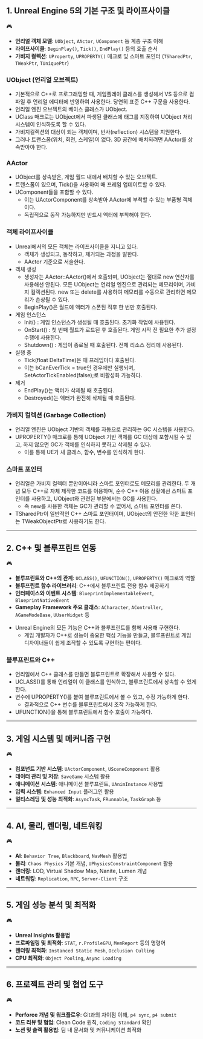 ## **1. Unreal Engine 5의 기본 구조 및 라이프사이클**

<aside>
🎮

- **언리얼 객체 모델**: `UObject`, `AActor`, `UComponent` 등 계층 구조 이해
- **라이프사이클**: `BeginPlay()`, `Tick()`, `EndPlay()` 등의 호출 순서
- **가비지 컬렉션**: `UProperty`, `UPROPERTY()` 매크로 및 스마트 포인터 (`TSharedPtr`, `TWeakPtr`, `TUniquePtr`)
</aside>

### UObject (언리얼 오브젝트)

- 기본적으로 C++로 프로그래밍할 때, 게임플레이 클래스를 생성해서 VS 등으로 컴파일 후 언리얼 에디터에 반영하여 사용한다. 당연히 표준 C++ 구문을 사용한다.
- 언리얼 엔진 오브젝트의 베이스 클래스가 UObject.
- UClass 매크로는 UObject에서 파생된 클래스에 태그를 지정하여 UObject 처리 시스템이 인식하도록 할 수 있다.
- 가비지컬렉션의 대상이 되는 객체이며, 반사(reflection) 시스템을 지원한다.
- 그러나 트랜스폼(위치, 회전, 스케일)이 없다. 3D 공간에 배치되려면 AActor를 상속받아야 한다.

### AActor

- UObject를 상속받은, 게임 월드 내에서 배치할 수 있는 오브젝트.
- 트랜스폼이 있으며, Tick()을 사용하여 매 프레임 업데이트할 수 있다.
- UComponent들을 포함할 수 있다.
    - 이는 UActorComponent를 상속받아 AActor에 부착할 수 있는 부품형 객체이다.
    - 독립적으로 동작 가능하지만 반드시 액터에 부착해야 한다.

### 객체 라이프사이클

- Unreal에서의 모든 객체는 라이프사이클을 지니고 있다.
    - 객체가 생성되고, 동작하고, 제거되는 과정을 말한다.
    - AActor 기준으로 서술한다.
- 객체 생성
    - 생성자는 AActor::AActor()에서 호출되며, UObject는 절대로 new 연산자를 사용해선 안된다. 모든 UObject는 언리얼 엔진으로 관리되는 메모리이며, 가비지 컬렉션된다. new 또는 delete를 사용하여 메모리를 수동으로 관리하면 메모리가 손상될 수 있다.
    - BeginPlay()은 월드에 액터가 스폰된 직후 한 번만 호출된다.
- 게임 인스턴스
    - Init() : 게임 인스턴스가 생성될 때 호출된다. 초기화 작업에 사용된다.
    - OnStart() : 첫 번째 월드가 로드된 후 호출된다. 게임 시작 전 필요한 추가 설정 수행에 사용한다.
    - Shutdown() : 게임이 종료될 때 호출된다. 전체 리소스 정리에 사용된다.
- 실행 중
    - Tick(float DeltaTime)은 매 프레임마다 호출된다.
    - 이는 bCanEverTick = true인 경우에만 실행되며, SetActorTickEnabled(false);로 비활성화 가능하다.
- 제거
    - EndPlay()는 액터가 삭제될 때 호출된다.
    - Destroyed()는 액터가 완전히 삭제될 때 호출된다.

### 가비지 컬렉션 (Garbage Collection)

- 언리얼 엔진은 UObject 기반의 객체를 자동으로 관리하는 GC 시스템을 사용한다.
- UPROPERTY() 매크로를 통해 UObject 기반 객체를 GC 대상에 포함시킬 수 있고, 하지 않으면 GC가 객체를 인식하지 못하고 삭제될 수 있다.
    - 이를 통해 UE가 새 클래스, 함수, 변수를 인식하게 한다.

### 스마트 포인터

- 언리얼은 가비지 컬렉터 뿐만이아니라 스마트 포인터로도 메모리를 관리한다. 두 개념 모두 C++로 자체 제작한 코드를 이용하며, 순수 C++ 이용 상황에선 스마트 포인터를 사용하고, UObject와 관련된 부분에서는 GC를 사용한다.
    - 즉 new를 사용한 객체는 GC가 관리할 수 없어서, 스마트 포인터를 쓴다.
- TSharedPtr이 일반적인 C++ 스마트 포인터이며, UObject의 안전한 약한 포인터는 TWeakObjectPtr로 사용하기도 한다.

---

## **2. C++ 및 블루프린트 연동**

<aside>
🎮

- **블루프린트와 C++의 관계**: `UCLASS()`, `UFUNCTION()`, `UPROPERTY()` 매크로의 역할
- **블루프린트 함수 라이브러리**: C++에서 블루프린트 전용 함수 제공하기
- **인터페이스와 이벤트 시스템**: `BlueprintImplementableEvent`, `BlueprintNativeEvent`
- **Gameplay Framework 주요 클래스**: `ACharacter`, `AController`, `AGameModeBase`, `UUserWidget` 등
</aside>

- Unreal Engine의 모든 기능은 C++과 블루프린트를 함께 사용해 구현한다.
    - 게임 개발자가 C++로 성능이 중요한 핵심 기능을 만들고, 블루프린트로 게임 디자이너들이 쉽게 조작할 수 있도록 구현하는 편이다.

### 블루프린트와 C++

- 언리얼에서 C++ 클래스를 만들면 블루프린트로 확장해서 사용할 수 있다.
- UCLASS()를 통해 언리얼이 이 클래스를 인식하고, 블루프린트에서 상속할 수 있게 한다.
- 변수에 UPROPERTY()를 붙여 블루프린트에서 볼 수 있고, 수정 가능하게 한다.
    - 결과적으로 C++ 변수를 블루프린트에서 조작 가능하게 한다.
- UFUNCTION()을 통해 블루프린트에서 함수 호출이 가능하다.

---

## **3. 게임 시스템 및 메커니즘 구현**

<aside>
🎮

- **컴포넌트 기반 시스템**: `UActorComponent`, `USceneComponent` 활용
- **데이터 관리 및 저장**: `SaveGame` 시스템 활용
- **애니메이션 시스템**: 애니메이션 블루프린트, `UAnimInstance` 사용법
- **입력 시스템**: `Enhanced Input` 플러그인 활용
- **멀티스레딩 및 성능 최적화**: `AsyncTask`, `FRunnable`, `TaskGraph` 등
</aside>

---

## **4. AI, 물리, 렌더링, 네트워킹**

<aside>
🎮

- **AI**: `Behavior Tree`, `Blackboard`, `NavMesh` 활용법
- **물리**: `Chaos Physics` 기본 개념, `UPhysicsConstraintComponent` 활용
- **렌더링**: LOD, Virtual Shadow Map, Nanite, Lumen 개념
- **네트워킹**: `Replication`, `RPC`, `Server-Client` 구조
</aside>

---

## **5. 게임 성능 분석 및 최적화**

<aside>
🎮

- **Unreal Insights 활용법**
- **프로파일링 및 최적화**: `STAT`, `r.ProfileGPU`, `MemReport` 등의 명령어
- **렌더링 최적화**: `Instanced Static Mesh`, `Occlusion Culling`
- **CPU 최적화**: `Object Pooling`, `Async Loading`
</aside>

---

## **6. 프로젝트 관리 및 협업 도구**

<aside>
🎮

- **Perforce 개념 및 워크플로우**: Git과의 차이점 이해, `p4 sync`, `p4 submit`
- **코드 리뷰 및 협업**: Clean Code 원칙, `Coding Standard` 확인
- **노션 및 슬랙 활용법**: 팀 내 문서화 및 커뮤니케이션 최적화
</aside>